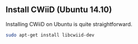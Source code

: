 ## Install CWiiD (Ubuntu 14.10)

Installing CWiiD on Ubuntu is quite straightforward.

```bash
sudo apt-get install libcwiid-dev
```
